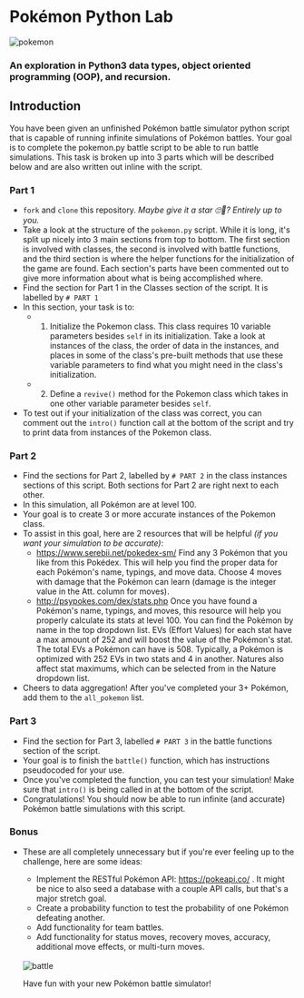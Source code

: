 # Pokémon Python Lab
<div>
  <img src="https://wallpapercave.com/wp/d4emJ2t.jpg" alt="pokemon" />
</div>

### An exploration in Python3 data types, object oriented programming (OOP), and recursion.

## Introduction
You have been given an unfinished Pokémon battle simulator python script that is capable of running infinite simulations of Pokémon battles. Your goal is to complete the pokemon.py battle script to be able to run battle simulations. This task is broken up into 3 parts which will be described below and are also written out inline with the script.  

### Part 1
- `fork` and `clone` this repository. _Maybe give it a star 🙄🤞? Entirely up to you._
- Take a look at the structure of the `pokemon.py` script. While it is long, it's split up nicely into 3 main sections from top to bottom. The first section is involved with classes, the second is involved with battle functions, and the third section is where the helper functions for the initialization of the game are found. Each section's parts have been commented out to give more information about what is being accomplished where.
- Find the section for Part 1 in the Classes section of the script. It is labelled by `# PART 1`
- In this section, your task is to:
  - 1. Initialize the Pokemon class. This class requires 10 variable parameters besides `self` in its initialization. Take a look at instances of the class, the order of data in the instances, and places in some of the class's pre-built methods that use these variable parameters to find what you might need in the class's initialization.
  - 2. Define a `revive()` method for the Pokemon class which takes in one other variable parameter besides `self`.
- To test out if your initialization of the class was correct, you can comment out the `intro()` function call at the bottom of the script and try to print data from instances of the Pokemon class.

### Part 2
- Find the sections for Part 2, labelled by `# PART 2` in the class instances sections of this script. Both sections for Part 2 are right next to each other.
- In this simulation, all Pokémon are at level 100.
- Your goal is to create 3 or more accurate instances of the Pokemon class.
- To assist in this goal, here are 2 resources that will be helpful _(if you want your simulation to be accurate)_:
  - https://www.serebii.net/pokedex-sm/ Find any 3 Pokémon that you like from this Pokédex. This will help you find the proper data for each Pokémon's name, typings, and move data. Choose 4 moves with damage that the Pokémon can learn (damage is the integer value in the Att. column for moves).
  - http://psypokes.com/dex/stats.php Once you have found a Pokémon's name, typings, and moves, this resource will help you properly calculate its stats at level 100. You can find the Pokémon by name in the top dropdown list. EVs (Effort Values) for each stat have a max amount of 252 and will boost the value of the Pokémon's stat. The total EVs a Pokémon can have is 508. Typically, a Pokémon is optimized with 252 EVs in two stats and 4 in another. Natures also affect stat maximums, which can be selected from in the Nature dropdown list.
 - Cheers to data aggregation! After you've completed your 3+ Pokémon, add them to the `all_pokemon` list. 
 
### Part 3
- Find the section for Part 3, labelled `# PART 3` in the battle functions section of the script.
- Your goal is to finish the `battle()` function, which has instructions pseudocoded for your use.
- Once you've completed the function, you can test your simulation! Make sure that `intro()` is being called in at the bottom of the script.
- Congratulations! You should now be able to run infinite (and accurate) Pokémon battle simulations with this script. 

### Bonus
- These are all completely unnecessary but if you're ever feeling up to the challenge, here are some ideas:
  - Implement the RESTful Pokémon API: https://pokeapi.co/ . It might be nice to also seed a database with a couple API calls, but that's a major stretch goal.
  - Create a probability function to test the probability of one Pokémon defeating another.
  - Add functionality for team battles.
  - Add functionality for status moves, recovery moves, accuracy, additional move effects, or multi-turn moves. 
  <br />
  <div>
    <img src="https://i.imgur.com/OpUVg9z.gif" alt="battle" />
  </div>
  
  Have fun with your new Pokémon battle simulator!
  
